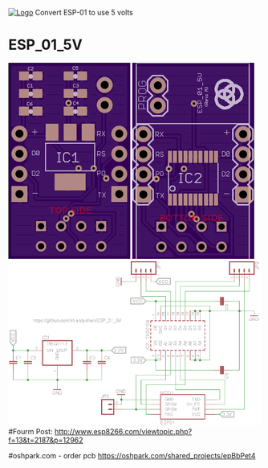 [![Logo](http://goo.gl/w71QcJ)](https://github.com/sfranzyshen/ESP_01_5V)
Convert ESP-01 to use 5 volts
# ESP_01_5V

[![PCB](https://raw.githubusercontent.com/sfranzyshen/ESP_01_5V/master/split.png)](https://raw.githubusercontent.com/sfranzyshen/ESP_01_5V/master/split.png)
[![SCH](https://raw.githubusercontent.com/sfranzyshen/ESP_01_5V/master/schematic.png)](https://raw.githubusercontent.com/sfranzyshen/ESP_01_5V/master/schematic.png)
#Fourm Post:
http://www.esp8266.com/viewtopic.php?f=13&t=2187&p=12962

#oshpark.com - order pcb
https://oshpark.com/shared_projects/epBbPet4
